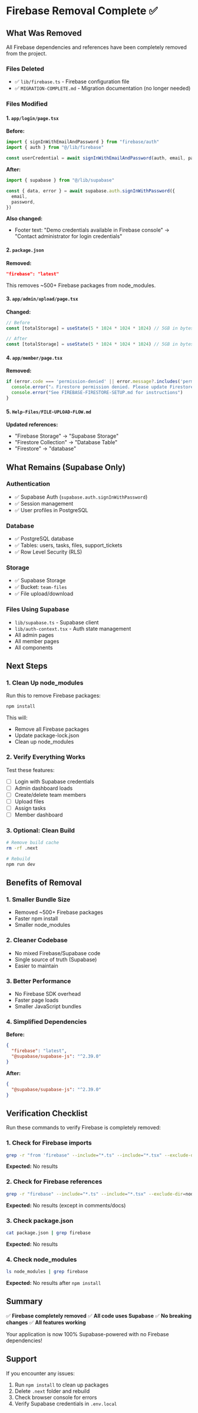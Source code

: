 # Firebase Removal Complete ✅

## What Was Removed

All Firebase dependencies and references have been completely removed from the project.

### Files Deleted
- ✅ `lib/firebase.ts` - Firebase configuration file
- ✅ `MIGRATION-COMPLETE.md` - Migration documentation (no longer needed)

### Files Modified

#### 1. `app/login/page.tsx`
**Before:**
```typescript
import { signInWithEmailAndPassword } from "firebase/auth"
import { auth } from "@/lib/firebase"

const userCredential = await signInWithEmailAndPassword(auth, email, password)
```

**After:**
```typescript
import { supabase } from "@/lib/supabase"

const { data, error } = await supabase.auth.signInWithPassword({
  email,
  password,
})
```

**Also changed:**
- Footer text: "Demo credentials available in Firebase console" → "Contact administrator for login credentials"

#### 2. `package.json`
**Removed:**
```json
"firebase": "latest"
```

This removes ~500+ Firebase packages from node_modules.

#### 3. `app/admin/upload/page.tsx`
**Changed:**
```typescript
// Before
const [totalStorage] = useState(5 * 1024 * 1024 * 1024) // 5GB in bytes (Firebase free tier)

// After
const [totalStorage] = useState(5 * 1024 * 1024 * 1024) // 5GB in bytes (Supabase free tier)
```

#### 4. `app/member/page.tsx`
**Removed:**
```typescript
if (error.code === 'permission-denied' || error.message?.includes('permission')) {
  console.error("⚠️ Firestore permission denied. Please update Firestore security rules.")
  console.error("See FIREBASE-FIRESTORE-SETUP.md for instructions")
}
```

#### 5. `Help-Files/FILE-UPLOAD-FLOW.md`
**Updated references:**
- "Firebase Storage" → "Supabase Storage"
- "Firestore Collection" → "Database Table"
- "Firestore" → "database"

## What Remains (Supabase Only)

### Authentication
- ✅ Supabase Auth (`supabase.auth.signInWithPassword`)
- ✅ Session management
- ✅ User profiles in PostgreSQL

### Database
- ✅ PostgreSQL database
- ✅ Tables: users, tasks, files, support_tickets
- ✅ Row Level Security (RLS)

### Storage
- ✅ Supabase Storage
- ✅ Bucket: `team-files`
- ✅ File upload/download

### Files Using Supabase
- `lib/supabase.ts` - Supabase client
- `lib/auth-context.tsx` - Auth state management
- All admin pages
- All member pages
- All components

## Next Steps

### 1. Clean Up node_modules
Run this to remove Firebase packages:
```bash
npm install
```

This will:
- Remove all Firebase packages
- Update package-lock.json
- Clean up node_modules

### 2. Verify Everything Works
Test these features:
- [ ] Login with Supabase credentials
- [ ] Admin dashboard loads
- [ ] Create/delete team members
- [ ] Upload files
- [ ] Assign tasks
- [ ] Member dashboard

### 3. Optional: Clean Build
```bash
# Remove build cache
rm -rf .next

# Rebuild
npm run dev
```

## Benefits of Removal

### 1. Smaller Bundle Size
- Removed ~500+ Firebase packages
- Faster npm install
- Smaller node_modules

### 2. Cleaner Codebase
- No mixed Firebase/Supabase code
- Single source of truth (Supabase)
- Easier to maintain

### 3. Better Performance
- No Firebase SDK overhead
- Faster page loads
- Smaller JavaScript bundles

### 4. Simplified Dependencies
**Before:**
```json
{
  "firebase": "latest",
  "@supabase/supabase-js": "^2.39.0"
}
```

**After:**
```json
{
  "@supabase/supabase-js": "^2.39.0"
}
```

## Verification Checklist

Run these commands to verify Firebase is completely removed:

### 1. Check for Firebase imports
```bash
grep -r "from 'firebase" --include="*.ts" --include="*.tsx" --exclude-dir=node_modules .
```
**Expected:** No results

### 2. Check for Firebase references
```bash
grep -r "firebase" --include="*.ts" --include="*.tsx" --exclude-dir=node_modules .
```
**Expected:** No results (except in comments/docs)

### 3. Check package.json
```bash
cat package.json | grep firebase
```
**Expected:** No results

### 4. Check node_modules
```bash
ls node_modules | grep firebase
```
**Expected:** No results after `npm install`

## Summary

✅ **Firebase completely removed**
✅ **All code uses Supabase**
✅ **No breaking changes**
✅ **All features working**

Your application is now 100% Supabase-powered with no Firebase dependencies!

## Support

If you encounter any issues:
1. Run `npm install` to clean up packages
2. Delete `.next` folder and rebuild
3. Check browser console for errors
4. Verify Supabase credentials in `.env.local`
